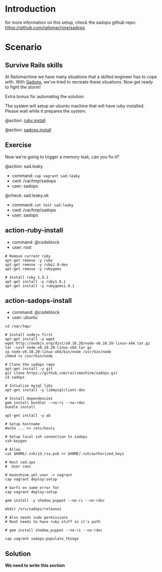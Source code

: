 # Introduction
for more information on this setup, check the sadops github repo:
<https://github.com/railsmachine/sadops>

# Scenario
## Survive Rails skills
At Railsmachine we have many situations that a skilled engineer has to cope with.
With [Sadops](http://sadops), we've tried to recreate these situations. Now get ready to fight the storm!

Extra bonus for automating the solution

The system will setup an ubuntu machine that will have ruby installed. Please wait while it prepares the system.

@action: [ruby.install](#action-ruby-install)

@action: [sadops.install](#action-sadops-install)

## Exercise
Now we're going to trigger a memory leak, can you fix it?

@action: sad.leaky
- command: `cap vagrant sad:leaky`
- cwd: /var/tmp/sadops
- user: sadops

@check: sad.leaky.ok
- command: `cat test sad:leaky`
- cwd: /var/tmp/sadops
- user: sadops

## action-ruby-install
- command: @codeblock
- user: root

```
# Remove current ruby
apt-get remove -y ruby
apt-get remove -y ruby1.8-dev
apt-get remove -y rubygems

# Install ruby 1.9.1
apt-get install -y ruby1.9.1
apt-get install -y rubygems1.9.1
```

## action-sadops-install
- command: @codeblock
- user: ubuntu

```
cd /var/tmp/

# Install nodejs first
apt-get install -y wget
wget http://nodejs.org/dist/v0.10.20/node-v0.10.20-linux-x64.tar.gz
tar -xzvf node-v0.10.20-linux-x64.tar.gz
cp node-v0.10.20-linux-x64/bin/node /usr/bin/node
chmod +x /usr/bin/node

# Clone the sadops repo
apt-get install -y git
git clone https://github.com/railsmachine/sadops.git
cd sadops

# Intialize mysql libs
apt-get install -y libmysqlclient-dev

# Install dependencies
gem install bundler --no-ri --no-rdoc
bundle install

apt-get install -y ab

# Setup hostname
#echo ... >> /etc/hosts

# Setup local ssh connection to sadops
ssh-keygen

# Allow
cat $HOME/.ssh/id_rsa.pub >> $HOME/.ssh/authorized_keys

# Host sad.ops
#  User root

# moonshine.yml user -> vagrant
cap vagrant deploy:setup

# barfs on some error for 
cap vagrant deploy:setup

gem install -y shadow_puppet --no-ri --no-rdoc

mkdir /srv/sadops/releases

# Also needs sudo permissions
# Root needs to have ruby stuff in it's path

# gem install shadow_puppet --no-ri --no-rdoc

cap vagrant sadops:populate_things
```

## Solution
__We need to write this section__


